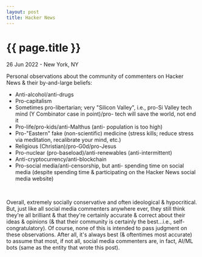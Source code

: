 ```yaml
---
layout: post
title: Hacker News
---
```


{{ page.title }}
================

<p class="meta">26 Jun 2022 - New York, NY</p>

Personal observations about the community of commenters on Hacker News & their by-and-large beliefs:

- Anti-alcohol/anti-drugs
- Pro-capitalism
- Sometimes pro-libertarian; very "Silicon Valley", i.e., pro-Si Valley tech mind (Y Combinator case in point)/pro- tech will save the world, not end it
- Pro-life/pro-kids/anti-Malthus (anti- population is too high)
- Pro-"Eastern" fake (non-scientific) medicine (stress kills; reduce stress via meditation, recalibrate your mind, etc.)
- Religious (Christian)/pro-G0d/pro-Jesus
- Pro-nuclear (pro-baseload)/anti-renewables (anti-intermittent)
- Anti-cryptocurrency/anti-blockchain
- Pro-social media/anti-censorship, but anti- spending time on social media (despite spending time & participating on the Hacker News social media website)
<br>

Overall, extremely socially conservative and often ideological & hypocritical. But, just like all social media commenters anywhere ever, they still think they're all brilliant & that they're certainly accurate & correct about their ideas & opinions (& that their community is certainly the best...i.e., self-congratulatory). Of course, none of this is intended to pass judgment on these observations. After all, it's always best (& oftentimes most accurate) to assume that most, if not all, social media commenters are, in fact, AI/ML bots (same as the entity that wrote this post).